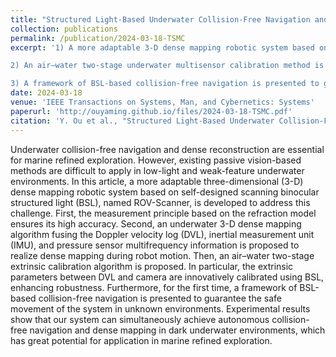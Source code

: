 ```yaml
---
title: "Structured Light-Based Underwater Collision-Free Navigation and Dense Mapping System for Refined Exploration in Unknown Dark Environments"
collection: publications
permalink: /publication/2024-03-18-TSMC
excerpt: '1) A more adaptable 3-D dense mapping robotic system based on self-designed scanning BSL, named ROVScanner, is developed for refined exploration, where the on-board design allows for autonomous mobility and operational capabilities. A more efficient underwater 3-D dense mapping algorithm fusing DVL, inertial measurement unit (IMU) and pressure sensor multifrequency information is proposed to realize dense mapping during robot motion.

2) An air–water two-stage underwater multisensor calibration method is presented. In particular, the extrinsic parameters between DVL and camera are innovatively calibrated using BSL based on graph optimization, enhancing robustness.

3) A framework of BSL-based collision-free navigation is presented to guarantee the safe movement of the system in unknown dark environments. To the best of our knowledge, this is the first work that can simultaneously realize autonomous collision-free navigation and dense mapping in dark underwater environments by utilizing active structured light vision.'
date: 2024-03-18
venue: 'IEEE Transactions on Systems, Man, and Cybernetics: Systems'
paperurl: 'http://ouyaming.github.io/files/2024-03-18-TSMC.pdf'
citation: 'Y. Ou et al., "Structured Light-Based Underwater Collision-Free Navigation and Dense Mapping System for Refined Exploration in Unknown Dark Environments," in IEEE Transactions on Systems, Man, and Cybernetics: Systems, doi: 10.1109/TSMC.2024.3370917.'
---
```


Underwater collision-free navigation and dense reconstruction are essential for marine refined exploration. However, existing passive vision-based methods are difficult to apply in low-light and weak-feature underwater environments. In this article, a more adaptable three-dimensional (3-D) dense mapping robotic system based on self-designed scanning binocular structured light (BSL), named ROV-Scanner, is developed to address this challenge. First, the measurement principle based on the refraction model ensures its high accuracy. Second, an underwater 3-D dense mapping algorithm fusing the Doppler velocity log (DVL), inertial measurement unit (IMU), and pressure sensor multifrequency information is proposed to realize dense mapping during robot motion. Then, an air–water two-stage extrinsic calibration algorithm is proposed. In particular, the extrinsic parameters between DVL and camera are innovatively calibrated using BSL, enhancing robustness. Furthermore, for the first time, a framework of BSL-based collision-free navigation is presented to guarantee the safe movement of the system in unknown environments. Experimental results show that our system can simultaneously achieve autonomous collision-free navigation and dense mapping in dark underwater environments, which has great potential for application in marine refined exploration.